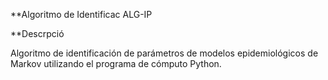 **Algoritmo  de Identificac  ALG-IP

**Descrpció

Algoritmo de identificación de parámetros de modelos epidemiológicos de Markov utilizando el programa de cómputo Python.
